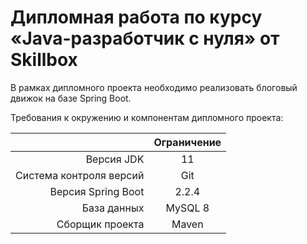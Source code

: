 # Дипломная работа по курсу «Java-разработчик c нуля» от Skillbox

В рамках дипломного проекта необходимо реализовать блоговый движок на базе Spring Boot.

Требования к окружению и компонентам дипломного проекта:

|                         |         Ограничение         |
|------------------------:|:---------------------------:|
|              Версия JDK |             11              |
| Система контроля версий |             Git             |
|      Версия Spring Boot |            2.2.4            |
|             База данных |           MySQL 8           |
|         Сборщик проекта |            Maven            |


